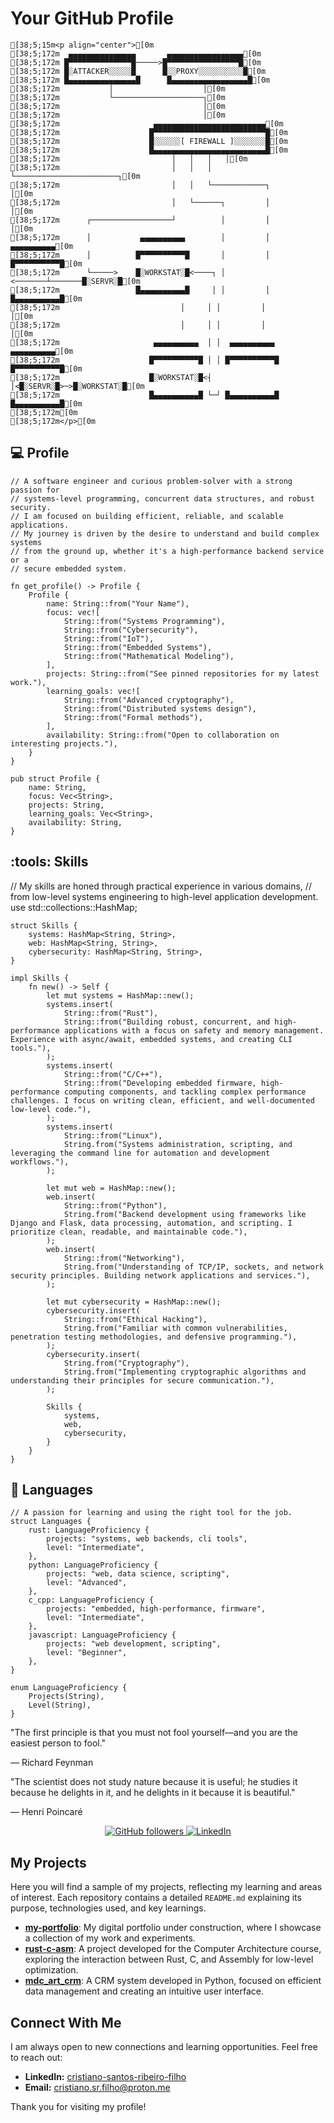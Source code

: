 # Your GitHub Profile

```ansi
[38;5;15m<p align="center">[0m
[38;5;172m  ▄▄▄▄▄▄▄▄▄▄▄▄▄▄▄       ▄▄▄▄▄▄▄▄▄▄▄▄▄▄▄▄▄[0m
[38;5;172m █▀▀▀▀▀▀▀▀▀▀▀▀▀▀█─────>█▀▀▀▀▀▀▀▀▀▀▀▀▀▀▀▀█[0m
[38;5;172m █░ATTACKER░░░░░█      █░░PROXY░░░░░░░░░░█[0m
[38;5;172m █▄▄▄▄▄▄▄▄▄▄▄▄▄▄▄█      █▄▄▄▄▄▄▄▄▄▄▄▄▄▄▄▄▄█[0m
[38;5;172m           │                    │[0m
[38;5;172m           └────────────────────┐[0m
[38;5;172m                                │[0m
[38;5;172m                                │[0m
[38;5;172m                     ▄▄▄▄▄▄▄▄▄▄▄▄▄▄▄▄▄▄▄▄▄▄▄▄▄[0m
[38;5;172m                    █▀▀▀▀▀▀▀▀▀▀▀▀▀▀▀▀▀▀▀▀▀▀▀▀▀█[0m
[38;5;172m                    █░░░░░░[ FIREWALL ]░░░░░░░█[0m
[38;5;172m                    █▄▄▄▄▄▄▄▄▄▄▄▄▄▄▄▄▄▄▄▄▄▄▄▄▄█[0m
[38;5;172m                         │   │   │   │[0m
[38;5;172m                         │   │   │   └───────────────────────┐[0m
[38;5;172m                         │   │   └────────────┐              │[0m
[38;5;172m                         │   └──────┐         │              │[0m
[38;5;172m      ┌──────────────────┘          │         │              │[0m
[38;5;172m      │           ▄▄▄▄▄▄▄▄▄▄        │         │        ▄▄▄▄▄▄▄▄▄▄[0m
[38;5;172m      │          █▀▀▀▀▀▀▀▀▀▀█       │         │       █▀▀▀▀▀▀▀▀▀▀█[0m
[38;5;172m      └─────>    █░WORKSTAT░█<────┐ │ <───────┴───────█░SERVR░█[0m
[38;5;172m                 █▄▄▄▄▄▄▄▄▄▄█     │ │         │       █▄▄▄▄▄▄▄▄▄▄█[0m
[38;5;172m                           │     │ │         │              │[0m
[38;5;172m                           │     │ │         │              │[0m
[38;5;172m                     ▄▄▄▄▄▄▄▄▄▄  │ │  ▄▄▄▄▄▄▄▄▄▄  ▄▄▄▄▄▄▄▄▄▄[0m
[38;5;172m                    █▀▀▀▀▀▀▀▀▀▀█ │ │ █▀▀▀▀▀▀▀▀▀▀█ █▀▀▀▀▀▀▀▀▀▀█[0m
[38;5;172m                    █░WORKSTAT░█<┤ │<█░SERVR░█>─>█░WORKSTAT░█[0m
[38;5;172m                    █▄▄▄▄▄▄▄▄▄▄█ └─┘ █▄▄▄▄▄▄▄▄▄▄█ █▄▄▄▄▄▄▄▄▄▄█[0m
[38;5;172m[0m
[38;5;172m</p>[0m
```

## :computer: Profile
```
// A software engineer and curious problem-solver with a strong passion for
// systems-level programming, concurrent data structures, and robust security.
// I am focused on building efficient, reliable, and scalable applications.
// My journey is driven by the desire to understand and build complex systems
// from the ground up, whether it's a high-performance backend service or a
// secure embedded system.

fn get_profile() -> Profile {
    Profile {
        name: String::from("Your Name"),
        focus: vec![
            String::from("Systems Programming"),
            String::from("Cybersecurity"),
            String::from("IoT"),
            String::from("Embedded Systems"),
            String::from("Mathematical Modeling"),
        ],
        projects: String::from("See pinned repositories for my latest work."),
        learning_goals: vec![
            String::from("Advanced cryptography"),
            String::from("Distributed systems design"),
            String::from("Formal methods"),
        ],
        availability: String::from("Open to collaboration on interesting projects."),
    }
}

pub struct Profile {
    name: String,
    focus: Vec<String>,
    projects: String,
    learning_goals: Vec<String>,
    availability: String,
}
```
## :tools: Skills
// My skills are honed through practical experience in various domains,
// from low-level systems engineering to high-level application development.
use std::collections::HashMap;
```
struct Skills {
    systems: HashMap<String, String>,
    web: HashMap<String, String>,
    cybersecurity: HashMap<String, String>,
}

impl Skills {
    fn new() -> Self {
        let mut systems = HashMap::new();
        systems.insert(
            String::from("Rust"),
            String::from("Building robust, concurrent, and high-performance applications with a focus on safety and memory management. Experience with async/await, embedded systems, and creating CLI tools."),
        );
        systems.insert(
            String::from("C/C++"),
            String::from("Developing embedded firmware, high-performance computing components, and tackling complex performance challenges. I focus on writing clean, efficient, and well-documented low-level code."),
        );
        systems.insert(
            String::from("Linux"),
            String.from("Systems administration, scripting, and leveraging the command line for automation and development workflows."),
        );

        let mut web = HashMap::new();
        web.insert(
            String::from("Python"),
            String.from("Backend development using frameworks like Django and Flask, data processing, automation, and scripting. I prioritize clean, readable, and maintainable code."),
        );
        web.insert(
            String::from("Networking"),
            String.from("Understanding of TCP/IP, sockets, and network security principles. Building network applications and services."),
        );

        let mut cybersecurity = HashMap::new();
        cybersecurity.insert(
            String::from("Ethical Hacking"),
            String.from("Familiar with common vulnerabilities, penetration testing methodologies, and defensive programming."),
        );
        cybersecurity.insert(
            String.from("Cryptography"),
            String.from("Implementing cryptographic algorithms and understanding their principles for secure communication."),
        );

        Skills {
            systems,
            web,
            cybersecurity,
        }
    }
}
```
## :book: Languages
```
// A passion for learning and using the right tool for the job.
struct Languages {
    rust: LanguageProficiency {
        projects: "systems, web backends, cli tools",
        level: "Intermediate",
    },
    python: LanguageProficiency {
        projects: "web, data science, scripting",
        level: "Advanced",
    },
    c_cpp: LanguageProficiency {
        projects: "embedded, high-performance, firmware",
        level: "Intermediate",
    },
    javascript: LanguageProficiency {
        projects: "web development, scripting",
        level: "Beginner",
    },
}

enum LanguageProficiency {
    Projects(String),
    Level(String),
}
```
"The first principle is that you must not fool yourself—and you are the easiest person to fool."

— Richard Feynman

"The scientist does not study nature because it is useful; he studies it because he delights in it, and he delights in it because it is beautiful."

— Henri Poincaré

<p align="center">
    <a href="[https://github.com/your-profile-url](https://github.com/your-profile-url)">
        <img src="[https://img.shields.io/github/followers/your-github-username?style=for-the-badge&logo=github&color=black&labelColor=white](https://img.shields.io/github/followers/your-github-username?style=for-the-badge&logo=github&color=black&labelColor=white)" alt="GitHub followers">
    </a>
    <a href="[https://linkedin.com/in/your-profile-url](https://linkedin.com/in/your-profile-url)">
        <img src="[https://img.shields.io/badge/LinkedIn-0077B5?style=for-the-badge&logo=linkedin&logoColor=white](https://img.shields.io/badge/LinkedIn-0077B5?style=for-the-badge&logo=linkedin&logoColor=white)" alt="LinkedIn">
    </a>
</p>


## My Projects

Here you will find a sample of my projects, reflecting my learning and areas of interest. Each repository contains a detailed `README.md` explaining its purpose, technologies used, and key learnings.

*   **[my-portfolio](https://github.com/cristiano-s-r-filho/my-portfolio)**: My digital portfolio under construction, where I showcase a collection of my work and experiments.
*   **[rust-c-asm](https://github.com/cristiano-s-r-filho/rust-c-asm)**: A project developed for the Computer Architecture course, exploring the interaction between Rust, C, and Assembly for low-level optimization.
*   **[mdc_art_crm](https://github.com/cristiano-s-r-filho/mdc_art_crm)**: A CRM system developed in Python, focused on efficient data management and creating an intuitive user interface.

## Connect With Me

I am always open to new connections and learning opportunities. Feel free to reach out:

*   **LinkedIn:** [cristiano-santos-ribeiro-filho](https://www.linkedin.com/in/cristiano-santos-ribeiro-filho-1bb5272bb/)
*   **Email:** cristiano.sr.filho@proton.me

Thank you for visiting my profile!


